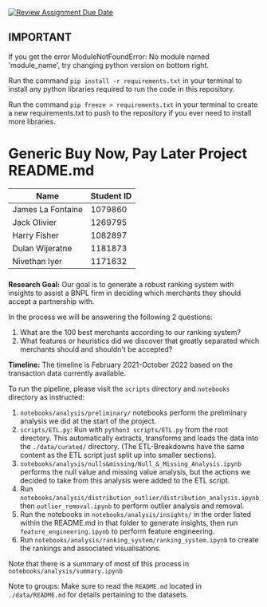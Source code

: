 [![Review Assignment Due Date](https://classroom.github.com/assets/deadline-readme-button-24ddc0f5d75046c5622901739e7c5dd533143b0c8e959d652212380cedb1ea36.svg)](https://classroom.github.com/a/wNN69YNG)

## IMPORTANT
If you get the error ModuleNotFoundError: No module named 'module_name', try changing python version on bottom right. 

Run the command `pip install -r requirements.txt` in your terminal to install any python libraries required to run the code in this repository.

Run the command `pip freeze > requirements.txt` in your terminal to create a new requirements.txt to push to the repository if you ever need to install more libraries.

# Generic Buy Now, Pay Later Project README.md
|       Name        |  Student ID |
| ----------------- | ----------- |
| James La Fontaine | 1079860     |
| Jack Olivier 		| 1269795 	  |
| Harry Fisher 		| 1082897	  |
| Dulan Wijeratne	| 1181873	  |
| Nivethan Iyer		| 1171632     |


#####

**Research Goal:** Our goal is to generate a robust ranking system with insights to assist a BNPL firm in deciding which merchants they should accept a partnership with.

In the process we will be answering the following 2 questions:
1. What are the 100 best merchants according to our ranking system?
2. What features or heuristics did we discover that greatly separated which merchants should and shouldn't be accepted?

**Timeline:** The timeline is February 2021-October 2022 based on the transaction data currently available.

To run the pipeline, please visit the `scripts` directory and `notebooks` directory as instructed:
1. `notebooks/analysis/preliminary/` notebooks perform the preliminary analysis we did at the start of the project.
2. `scripts/ETL.py`: Run with `python3 scripts/ETL.py` from the root directory. This automatically extracts, transforms and loads the data into the `./data/curated/` directory. (The ETL-Breakdowns have the same content as the ETL script just split up into smaller sections).
3. `notebooks/analysis/nulls&missing/Null_&_Missing_Analysis.ipynb` performs the null value and missing value analysis, but the actions we decided to take from this analysis were added to the ETL script.
4. Run `notebooks/analysis/distribution_outlier/distribution_analysis.ipynb` then `outlier_removal.ipynb` to perform outlier analysis and removal.
5. Run the notebooks in `notebooks/analysis/insights/` in the order listed within the README.md in that folder to generate insights, then run `feature_engineering.ipynb` to perform feature engineering.
6. Run `notebooks/analysis/ranking_system/ranking_system.ipynb` to create the rankings and associated visualisations.

Note that there is a summary of most of this process in `notebooks/analysis/summary.ipynb`


Note to groups: Make sure to read the `README.md` located in `./data/README.md` for details pertaining to the datasets.